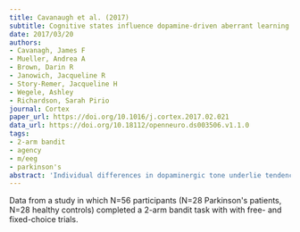 ```yaml
---
title: Cavanaugh et al. (2017)
subtitle: Cognitive states influence dopamine-driven aberrant learning in Parkinson's disease
date: 2017/03/20
authors:
- Cavanagh, James F
- Mueller, Andrea A
- Brown, Darin R
- Janowich, Jacqueline R
- Story-Remer, Jacqueline H
- Wegele, Ashley
- Richardson, Sarah Pirio
journal: Cortex
paper_url: https://doi.org/10.1016/j.cortex.2017.02.021
data_url: https://doi.org/10.18112/openneuro.ds003506.v1.1.0
tags:
- 2-arm bandit
- agency
- m/eeg
- parkinson's
abstract: 'Individual differences in dopaminergic tone underlie tendencies to learn from reward versus punishment. These effects are well documented in Parkinsons patients, who vacillate between low and high tonic dopaminergic states as a function of medication. Yet very few studies have investigated the influence of higher-level cognitive states known to affect downstream dopaminergic learning in Parkinsons patients. A dopamine-dependent cognitive influence over learning would provide a candidate mechanism for declining cognitive integrity and motivation in Parkinsons patients. In this report we tested the influence of two high-level cognitive states (cost of conflict and value of volition) that have recently been shown to cause predictable learning biases in healthy young adults as a function of dopamine receptor subtype and dopaminergic challenge. It was hypothesized that Parkinsons patients OFF medication would have an enhanced cost of conflict and a decreased value of volition, and that these effects would be remediated or reversed ON medication. Participants included N = 28 Parkinsons disease patients who were each tested ON and OFF dopaminergic medication and 28 age- and sex-matched controls. The expected cost of conflict effect was observed in Parkinsons patients OFF versus ON medication, but only in those that were more recently diagnosed (<5 years). We found an unexpected effect in the value of volition task: medication compromised the ability to learn from difficult a-volitional (instructed) choices. This novel finding was also enhanced in recently diagnosed patients. The difference in learning biases ON versus OFF medication between these two tasks was strongly correlated, bolstering the idea that they tapped into a common underlying imbalance in dopaminergic tone that is particularly variable in earlier stage Parkinsonism. The finding that these decision biases are specific to earlier but not later stage disease may offer a chance for future studies to quantify phenotypic expressions of idiosyncratic disease progression.'
---
```


Data from a study in which N=56 participants (N=28 Parkinson's patients, N=28 healthy controls) completed a 2-arm bandit task with with free- and fixed-choice trials.
